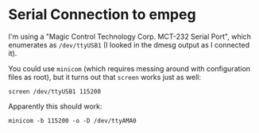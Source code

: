# Serial Connection to empeg

I'm using a "Magic Control Technology Corp. MCT-232 Serial Port", which
enumerates as `/dev/ttyUSB1` (I looked in the dmesg output as I connected it).

You could use `minicom` (which requires messing around with configuration files
as root), but it turns out that `screen` works just as well:

    screen /dev/ttyUSB1 115200

Apparently this should work:

    minicom -b 115200 -o -D /dev/ttyAMA0
